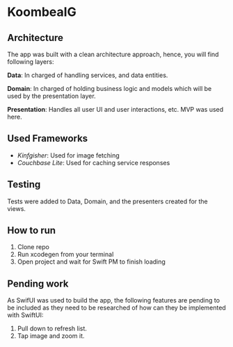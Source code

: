# KoombeaIG

## Architecture

The app was built with a clean architecture approach, hence, you will find following layers:

**Data**: In charged of handling services, and data entities.

**Domain**: In charged of holding business logic and models which will be used by the presentation layer.

**Presentation**: Handles all user UI and user interactions, etc. MVP was used here.

## Used Frameworks
- *Kinfgisher*: Used for image fetching
- *Couchbase Lite*: Used for caching service responses

## Testing

Tests were added to Data, Domain, and the presenters created for the views.

## How to run
1. Clone repo
2. Run xcodegen from your terminal
3. Open project and wait for Swift PM to finish loading

## Pending work
As SwifUI was used to build the app, the following features are pending to be included as they need to be researched of how can they be implemented with SwiftUI:
1. Pull down to refresh list.
2. Tap image and zoom it.
